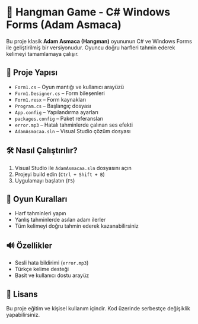 # 🎯 Hangman Game - C# Windows Forms (Adam Asmaca)

Bu proje klasik **Adam Asmaca (Hangman)** oyununun C# ve Windows Forms ile geliştirilmiş bir versiyonudur. Oyuncu doğru harfleri tahmin ederek kelimeyi tamamlamaya çalışır.

## 📁 Proje Yapısı

- `Form1.cs` – Oyun mantığı ve kullanıcı arayüzü
- `Form1.Designer.cs` – Form bileşenleri
- `Form1.resx` – Form kaynakları
- `Program.cs` – Başlangıç dosyası
- `App.config` – Yapılandırma ayarları
- `packages.config` – Paket referansları
- `error.mp3` – Hatalı tahminlerde çalınan ses efekti
- `AdamAsmacaa.sln` – Visual Studio çözüm dosyası

## 🛠️ Nasıl Çalıştırılır?

1. Visual Studio ile `AdamAsmacaa.sln` dosyasını açın
2. Projeyi build edin (`Ctrl + Shift + B`)
3. Uygulamayı başlatın (`F5`)

## 🧠 Oyun Kuralları

- Harf tahminleri yapın
- Yanlış tahminlerde asılan adam ilerler
- Tüm kelimeyi doğru tahmin ederek kazanabilirsiniz

## 🔊 Özellikler

- Sesli hata bildirimi (`error.mp3`)
- Türkçe kelime desteği
- Basit ve kullanıcı dostu arayüz

## 📄 Lisans

Bu proje eğitim ve kişisel kullanım içindir. Kod üzerinde serbestçe değişiklik yapabilirsiniz.
